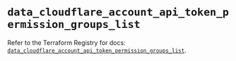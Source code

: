 # `data_cloudflare_account_api_token_permission_groups_list`

Refer to the Terraform Registry for docs: [`data_cloudflare_account_api_token_permission_groups_list`](https://registry.terraform.io/providers/cloudflare/cloudflare/5.4.0/docs/data-sources/account_api_token_permission_groups_list).
